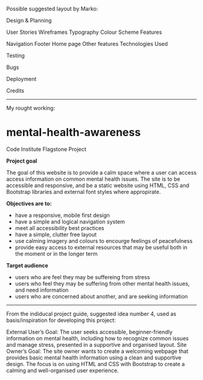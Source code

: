 Possible suggested layout by Marko:

Design & Planning

User Stories
Wireframes
Typography
Colour Scheme
Features

Navigation
Footer
Home page
Other features
Technologies Used

Testing

Bugs

Deployment

Credits

------------------------------------------------------
My rought working:

# mental-health-awareness
Code Institute Flagstone Project

**Project goal**

The goal of this website is to provide a calm space where a user can access access information on common mental health issues. The site is to be accessible and responsive, and be a static website using HTML, CSS and Bootstrap libraries and external font styles where appropirate.

**Objectives are to:**

  - have a responsive, mobile first design
  - have a simple and logical navigation system
  - meet all accessibility best practices
  - have a simple, clutter free layout
  - use calming imagery and colours to encourge feelings of peacefulness
  - provide easy access to external resources that may be useful both in the moment or in the longer term

**Target audience**

- users who are feel they may be suffereing from stress
- users who feel they may be suffering from other mental health issues, and need information
- users who are concerned about another, and are seeking information


---------------------------------------------------------------
From the indiducal project guide, suggested idea number 4, used as basis/inspiration for developing this project:

 External User’s Goal:
 The user seeks accessible, beginner-friendly information on mental health, including how to recognize 
common issues and manage stress, presented in a supportive and organised layout.
 Site Owner’s Goal:
 The site owner wants to create a welcoming webpage that provides basic mental health information 
using a clean and supportive design. The focus is on using HTML and CSS with Bootstrap to create a 
calming and well-organised user experience.
